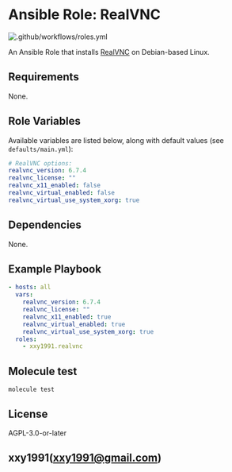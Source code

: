 Ansible Role: RealVNC
=========

![.github/workflows/roles.yml](https://github.com/xxy1991/ansible-collection-debase/actions/workflows/roles.yml/badge.svg)

An Ansible Role that installs [RealVNC](https://www.realvnc.com) on Debian-based Linux.

Requirements
------------

None.

Role Variables
--------------

Available variables are listed below, along with default values (see `defaults/main.yml`):

```yaml
# RealVNC options:
realvnc_version: 6.7.4
realvnc_license: ""
realvnc_x11_enabled: false
realvnc_virtual_enabled: false
realvnc_virtual_use_system_xorg: true
```

Dependencies
------------

None.

Example Playbook
----------------

```yaml
- hosts: all
  vars:
    realvnc_version: 6.7.4
    realvnc_license: ""
    realvnc_x11_enabled: true
    realvnc_virtual_enabled: true
    realvnc_virtual_use_system_xorg: true
  roles:
    - xxy1991.realvnc
```

Molecule test
-------------

```shell
molecule test
```

License
-------

AGPL-3.0-or-later

xxy1991(xxy1991@gmail.com)
------------------
